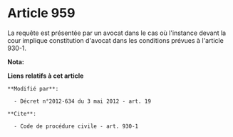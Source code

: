 # Article 959

La requête est présentée par un avocat dans le cas où l'instance devant la cour implique constitution d'avocat dans les
conditions prévues à l'article 930-1.

**Nota:**



**Liens relatifs à cet article**

	**Modifié par**:

	  - Décret n°2012-634 du 3 mai 2012 - art. 19

	**Cite**:

	  - Code de procédure civile - art. 930-1
